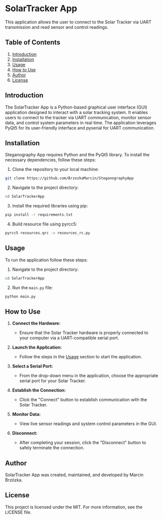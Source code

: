 # SolarTracker App
This application allows the user to connect to the Solar Tracker via UART transmission and read sensor and control readings.

## Table of Contents

1. [Introduction](#introduction)
2. [Installation](#installation)
3. [Usage](#usage)
4. [How to Use](#how-to-use)
5. [Author](#author)
6. [License](#license)

## Introduction
The SolarTracker App is a Python-based graphical user interface (GUI) application designed to interact with a solar tracking system. It enables users to connect to the tracker via UART communication, monitor sensor data, and control system parameters in real time. The application leverages PyQt5 for its user-friendly interface and pyserial for UART communication.

## Installation
Steganography App requires Python and the PyQt5 library. To install the necessary dependencies, follow these steps:

1. Clone the repository to your local machine:

```bash
git clone https://github.com/BrzozkaMarcin/SteganographyApp
```

2. Navigate to the project directory:
```bash
cd SolarTrackerApp
```

3. Install the required libraries using pip:
```bash
pip install -r requirements.txt
```

4. Build resource file using pyrcc5:
```bash
pyrcc5 resources.qrc -o resources_rc.py
```

## Usage
To run the application follow these steps:

1. Navigate to the project directory:
```bash
cd SolarTrackerApp
```

2. Run the `main.py` file:
```bash
python main.py
```

## How to Use
1. **Connect the Hardware:**
   - Ensure that the Solar Tracker hardware is properly connected to your computer via a UART-compatible serial port.

2. **Launch the Application:**
   - Follow the steps in the [Usage](#usage) section to start the application.

3. **Select a Serial Port:**
   - From the drop-down menu in the application, choose the appropriate serial port for your Solar Tracker.

4. **Establish the Connection:**
   - Click the "Connect" button to establish communication with the Solar Tracker.

5. **Monitor Data:**
   - View live sensor readings and system control parameters in the GUI.

6. **Disconnect:**
   - After completing your session, click the "Disconnect" button to safely terminate the connection.

## Author
SolarTracker App was created, maintained, and developed by Marcin Brzózka.

## License
This project is licensed under the MIT. For more information, see the LICENSE file.
